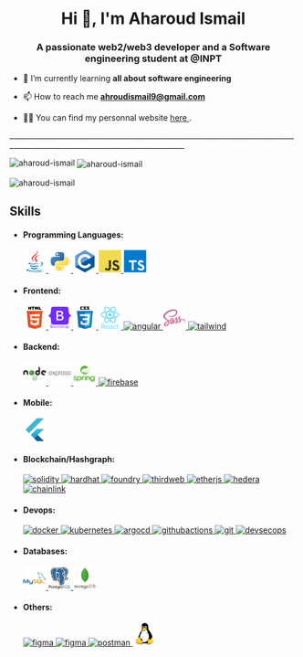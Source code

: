 
<h1 align="center">Hi 👋, I'm Aharoud Ismail</h1>
<h3 align="center">A passionate web2/web3 developer and a Software engineering student at @INPT</h3>


- 🌱 I’m currently learning **all about software engineering**

- 📫 How to reach me **ahroudismail9@gmail.com**

- 👨‍💻 You can find my personnal website <a href="https://aharoudismail.vercel.app/" target="_blank"> here </a>.


<p>______________________________________________________________________________________________________________________________</p>

<p><img align="left" src="https://github-readme-stats.vercel.app/api/top-langs/?username=Ismail-Ahrd&layout=donut-vertical" alt="aharoud-ismail" /></p>

<p>&nbsp;<img align="center" src="https://github-readme-stats.vercel.app/api?username=Ismail-Ahrd&show_icons=true&locale=en" alt="aharoud-ismail" /></p>

<p><img align="center" src="https://github-readme-streak-stats.herokuapp.com/?user=Ismail-Ahrd&" alt="aharoud-ismail" /></p>

<h2 align="left">Skills</h2>
<ul>
  <li>
<h4 align="left">Programming Languages:</h3>
  <p align="left"> 
    <a href="https://www.java.com" target="_blank" rel="noreferrer"> <img src="https://raw.githubusercontent.com/devicons/devicon/master/icons/java/java-original.svg" alt="java" width="40" height="40"/> </a>  
    <a href="https://www.python.org" target="_blank" rel="noreferrer"> <img src="https://raw.githubusercontent.com/devicons/devicon/master/icons/python/python-original.svg" alt="python" width="40" height="40"/> </a> 
       <a href="https://www.cprogramming.com/" target="_blank" rel="noreferrer"> <img src="https://raw.githubusercontent.com/devicons/devicon/master/icons/c/c-original.svg" alt="c" width="40" height="40"/> </a> 
      <a href="https://developer.mozilla.org/en-US/docs/Web/JavaScript" target="_blank" rel="noreferrer"> <img src="https://raw.githubusercontent.com/devicons/devicon/master/icons/javascript/javascript-original.svg" alt="javascript" width="40" height="40"/> </a> 
    <a href="https://www.typescriptlang.org/" target="_blank" rel="noreferrer"> <img src="https://raw.githubusercontent.com/devicons/devicon/master/icons/typescript/typescript-original.svg" alt="typescript" width="40" height="40"/> </a>
    </p>
  </li>
  <li>
    
<h4 align="left">Frontend:</h3>
<p align="left">
    <a href="https://www.w3.org/html/" target="_blank" rel="noreferrer"> <img src="https://raw.githubusercontent.com/devicons/devicon/master/icons/html5/html5-original-wordmark.svg" alt="html5" width="40" height="40"/> </a> 
    <a href="https://getbootstrap.com" target="_blank" rel="noreferrer"> <img src="https://raw.githubusercontent.com/devicons/devicon/master/icons/bootstrap/bootstrap-plain-wordmark.svg" alt="bootstrap" width="40" height="40"/> </a> 
    <a href="https://www.w3schools.com/css/" target="_blank" rel="noreferrer"> <img src="https://raw.githubusercontent.com/devicons/devicon/master/icons/css3/css3-original-wordmark.svg" alt="css3" width="40" height="40"/> </a>
    <a href="https://reactjs.org/" target="_blank" rel="noreferrer"> <img src="https://raw.githubusercontent.com/devicons/devicon/master/icons/react/react-original-wordmark.svg" alt="react" width="40" height="40"/> </a> 
    <a href="https://angular.io" target="_blank" rel="noreferrer"> <img src="https://angular.io/assets/images/logos/angular/angular.svg" alt="angular" width="40" height="40"/> </a> 
    <a href="https://sass-lang.com" target="_blank" rel="noreferrer"> <img src="https://raw.githubusercontent.com/devicons/devicon/master/icons/sass/sass-original.svg" alt="sass" width="40" height="40"/> </a> 
    <a href="https://tailwindcss.com/" target="_blank" rel="noreferrer"> <img src="https://www.vectorlogo.zone/logos/tailwindcss/tailwindcss-icon.svg" alt="tailwind" width="40" height="40"/> </a> 
</p>
  </li>
  <li>
    
<h4 align="left">Backend:</h3>
<p align="left">
    <a href="https://nodejs.org" target="_blank" rel="noreferrer"> <img src="https://raw.githubusercontent.com/devicons/devicon/master/icons/nodejs/nodejs-original-wordmark.svg" alt="nodejs" width="40" height="40"/> </a>
    <a href="https://expressjs.com" target="_blank" rel="noreferrer"> <img src="https://raw.githubusercontent.com/devicons/devicon/master/icons/express/express-original-wordmark.svg" alt="express" width="40" height="40"/> </a> 
        <a href="https://spring.io/" target="_blank" rel="noreferrer"> <img src="https://raw.githubusercontent.com/devicons/devicon/master/icons/spring/spring-original-wordmark.svg" alt="Spring" width="40" height="40"/> </a> 
      <a href="https://firebase.google.com/" target="_blank" rel="noreferrer"> <img src="https://www.vectorlogo.zone/logos/firebase/firebase-icon.svg" alt="firebase" width="40" height="40"/> </a> 
</p>
  <li> <h4 align="left">Mobile:</h3> <p align="left"> <a href="https://flutter.dev/" target="_blank" rel="noreferrer"> <img src="https://raw.githubusercontent.com/devicons/devicon/master/icons/flutter/flutter-original.svg" alt="flutter" width="40" height="40"/> </a> </p> </li>

  </li>
      <li>  
  <h4 align="left">Blockchain/Hashgraph:</h4>
    <p align="left">
      <a href="https://soliditylang.org/" target="_blank" rel="noreferrer"> <img src="https://res.cloudinary.com/practicaldev/image/fetch/s--uJjgTz8I--/c_limit%2Cf_auto%2Cfl_progressive%2Cq_auto%2Cw_880/https://dev-to-uploads.s3.amazonaws.com/uploads/articles/8k73hi03ck8mnm830xpu.png" alt="solidity" width="60" height="30"/> </a>  
      <a href="https://hardhat.org/" target="_blank" rel="noreferrer"> <img src="https://seeklogo.com/images/H/hardhat-logo-888739EBB4-seeklogo.com.png" alt="hardhat" width="40" height="30"/> </a> 
      <a href="https://book.getfoundry.sh/" target="_blank" rel="noreferrer"> <img src="https://www.paradigm.xyz/static/Foundry_Ink_2-1024x516.jpg" alt="foundry" width="80" height="45"/> </a> 
      <a href="https://thirdweb.com/" target="_blank" rel="noreferrer"> <img src="https://metana.io/wp-content/uploads/2022/09/Thirdweb.png" alt="thirdweb" width="80" height="40"/> </a>    
      <a href="https://docs.ethers.org/v5/" target="_blank" rel="noreferrer"> <img src="https://docs.lavanet.xyz/assets/images/ethersjsbanner-d8c04d8c2e2d47f3eb2ebd5b41f4f73b.png" alt="etherjs" width="80" height="40"/> </a>   
      <a href="https://hedera.com/" target="_blank" rel="noreferrer"> <img src="https://cdn.icon-icons.com/icons2/3875/PNG/512/hedera_hashgraph_hbar_icon_245087.png" alt="hedera" width="40" height="40"/> </a>   
      <a href="https://chain.link/" target="_blank" rel="noreferrer"> <img src="https://upload.wikimedia.org/wikipedia/commons/6/63/Chainlink_%28LINK%29.png" alt="chainlink" width="80" height="40"/> </a>   
    </p>  
  </li>
    <li>
<h4 align="left">Devops:</h3>
<p align="left">
  <a href="https://www.docker.com/" target="_blank" rel="noreferrer"> <img src="https://seeklogo.com/images/D/docker-logo-6D6F987702-seeklogo.com.png" alt="docker" width="40" height="40"/> </a>
     <a href="https://kubernetes.io/" target="_blank" rel="noreferrer"> <img src="https://upload.wikimedia.org/wikipedia/commons/thumb/3/39/Kubernetes_logo_without_workmark.svg/617px-Kubernetes_logo_without_workmark.svg.png" alt="kubernetes" width="40" height="40"/> </a>
  <a href="https://argoproj.github.io/cd/ " target="_blank" rel="noreferrer"> <img src="https://icon.icepanel.io/Technology/svg/Argo-CD.svg" alt="argocd" width="40" height="40"/> </a>
   <a href="https://github.com/actions " target="_blank" rel="noreferrer"> <img src="https://avatars.githubusercontent.com/u/44036562?s=200&v=4" alt="githubactions" width="40" height="40"/> </a>
   <a href="https://git-scm.com/" target="_blank" rel="noreferrer"> <img src="https://www.vectorlogo.zone/logos/git-scm/git-scm-icon.svg" alt="git" width="40" height="40"/> </a> 
    <a href="https://www.redhat.com/en/topics/devops/what-is-devsecops " target="_blank" rel="noreferrer"> <img src="https://mkt-cdn.dynatrace.com/assets/Marketing/content-images/_1920x1088_crop_center-center_100_line/devsecops-image-2000-6557ba1b00.png" alt="devsecops" width="40" height="40"/> </a>
  
</p>
  </li>
  <li>
<h4 align="left">Databases:</h3>
<p align="left">   
    <a href="https://www.mysql.com/" target="_blank" rel="noreferrer"> <img src="https://raw.githubusercontent.com/devicons/devicon/master/icons/mysql/mysql-original-wordmark.svg" alt="mysql" width="40" height="40"/> </a>
    <a href="https://www.postgresql.org" target="_blank" rel="noreferrer"> <img src="https://raw.githubusercontent.com/devicons/devicon/master/icons/postgresql/postgresql-original-wordmark.svg" alt="postgresql" width="40" height="40"/> </a>
    <a href="https://www.mongodb.com/" target="_blank" rel="noreferrer"> <img src="https://raw.githubusercontent.com/devicons/devicon/master/icons/mongodb/mongodb-original-wordmark.svg" alt="mongodb" width="40" height="40"/> </a>
</p>
  </li>
    <li>
<h4 align="left">Others:</h3>
<p align="left">
   <a href="https://www.figma.com/" target="_blank" rel="noreferrer"> <img src="https://www.vectorlogo.zone/logos/figma/figma-icon.svg" alt="figma" width="40" height="40"/> </a>
    <a href="https://www.canva.com/" target="_blank" rel="noreferrer"> <img src="https://www.vectorlogo.zone/logos/canva/canva-ar21.svg" alt="figma" width="40" height="40"/> </a>
    <a href="https://postman.com" target="_blank" rel="noreferrer"> <img src="https://www.vectorlogo.zone/logos/getpostman/getpostman-icon.svg" alt="postman" width="40" height="40"/> </a>
    <a href="https://www.linux.org/" target="_blank" rel="noreferrer"> <img src="https://raw.githubusercontent.com/devicons/devicon/master/icons/linux/linux-original.svg" alt="linux" width="40" height="40"/> </a>
   
</p>
  </li>
</ul>

   
